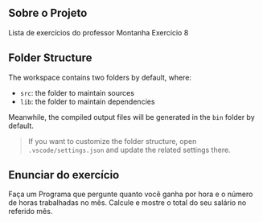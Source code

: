 ## Sobre o Projeto

Lista de exercícios do professor Montanha Exercício 8
## Folder Structure

The workspace contains two folders by default, where:

- `src`: the folder to maintain sources
- `lib`: the folder to maintain dependencies

Meanwhile, the compiled output files will be generated in the `bin` folder by default.

> If you want to customize the folder structure, open `.vscode/settings.json` and update the related settings there.

## Enunciar do exercício

Faça um Programa que pergunte quanto você ganha por hora e o número de horas trabalhadas no mês. Calcule e mostre o total do seu salário no referido mês.